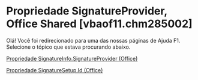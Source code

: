 
# Propriedade SignatureProvider, Office Shared [vbaof11.chm285002]

Olá! Você foi redirecionado para uma das nossas páginas de Ajuda F1. Selecione o tópico que estava procurando abaixo.

[Propriedade SignatureInfo.SignatureProvider (Office)](http://msdn.microsoft.com/library/e426f4c6-95f7-dc3f-752d-0fee56bc2c65%28Office.15%29.aspx)

[Propriedade SignatureSetup.Id (Office)](http://msdn.microsoft.com/library/9520a91b-288e-1456-9661-84d76248d43e%28Office.15%29.aspx)

